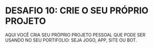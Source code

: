 # DESAFIO 10: CRIE O SEU PRÓPRIO PROJETO
AQUI VOCÊ CRIA SEU PRÓPRIO PROJETO PESSOAL QUE PODE SER USANDO NO SEU PORTIFOLIO: SEJA JOGO, APP, SITE OU BOT.

